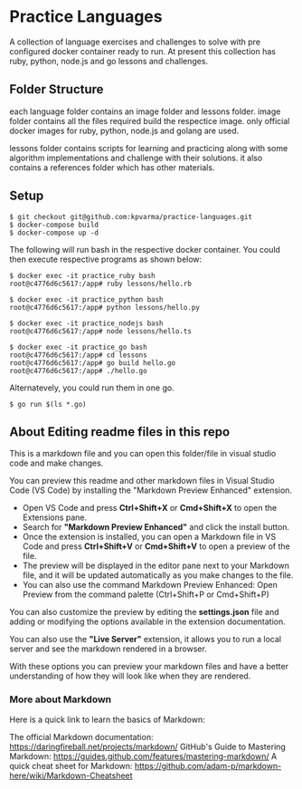 # Practice Languages

A collection of language exercises and challenges to solve with pre configured docker container ready to run.
At present this collection has ruby, python, node.js and go lessons and challenges.
## Folder Structure

each language folder contains an image folder and lessons folder.
image folder contains all the files required build the respectice image.
only official docker images for ruby, python, node.js and golang are used.

lessons folder contains scripts for learning and practicing along with some algorithm implementations and challenge with their solutions.
it also contains a references folder which has other materials.

## Setup

```
$ git checkout git@github.com:kpvarma/practice-languages.git
$ docker-compose build
$ docker-compose up -d 
```

The following will run bash in the respective docker container.
You could then execute respective programs as shown below:

```
$ docker exec -it practice_ruby bash
root@c4776d6c5617:/app# ruby lessons/hello.rb
```

```
$ docker exec -it practice_python bash
root@c4776d6c5617:/app# python lessons/hello.py
```

```
$ docker exec -it practice_nodejs bash
root@c4776d6c5617:/app# node lessons/hello.ts
```

```
$ docker exec -it practice_go bash
root@c4776d6c5617:/app# cd lessons
root@c4776d6c5617:/app# go build hello.go
root@c4776d6c5617:/app# ./hello.go
```

Alternatevely, you could run them in one go.
```
$ go run $(ls *.go)
```

## About Editing readme files in this repo

This is a markdown file and you can open this folder/file in visual studio code and make changes.

You can preview this readme and other markdown files in Visual Studio Code (VS Code) by installing the "Markdown Preview Enhanced" extension.

* Open VS Code and press **Ctrl+Shift+X** or **Cmd+Shift+X** to open the Extensions pane.
* Search for **"Markdown Preview Enhanced"** and click the install button.
* Once the extension is installed, you can open a Markdown file in VS Code and press **Ctrl+Shift+V** or **Cmd+Shift+V** to open a preview of the file.
* The preview will be displayed in the editor pane next to your Markdown file, and it will be updated automatically as you make changes to the file.
* You can also use the command Markdown Preview Enhanced: Open Preview from the command palette (Ctrl+Shift+P or Cmd+Shift+P)

You can also customize the preview by editing the **settings.json** file and adding or modifying the options available in the extension documentation.

You can also use the **"Live Server"** extension, it allows you to run a local server and see the markdown rendered in a browser.

With these options you can preview your markdown files and have a better understanding of how they will look like when they are rendered.

### More about Markdown

Here is a quick link to learn the basics of Markdown:

The official Markdown documentation: https://daringfireball.net/projects/markdown/
GitHub's Guide to Mastering Markdown: https://guides.github.com/features/mastering-markdown/
A quick cheat sheet for Markdown: https://github.com/adam-p/markdown-here/wiki/Markdown-Cheatsheet
